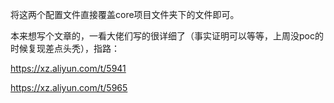 将这两个配置文件直接覆盖core项目文件夹下的文件即可。

本来想写个文章的，一看大佬们写的很详细了（事实证明可以等等，上周没poc的时候复现差点头秃），指路：

https://xz.aliyun.com/t/5941

https://xz.aliyun.com/t/5965
